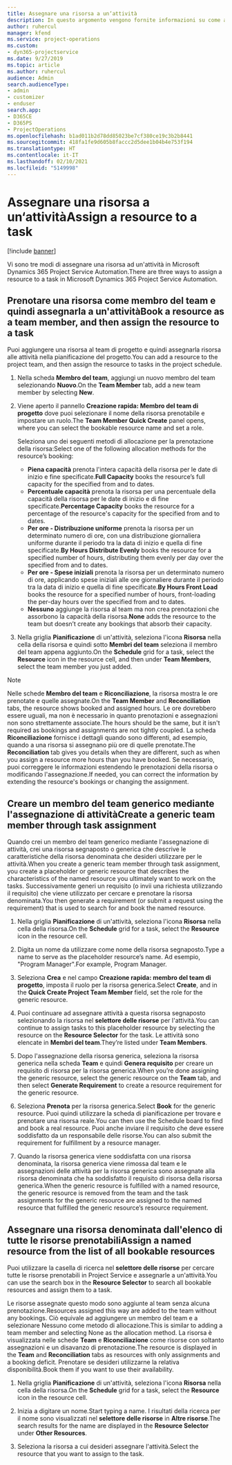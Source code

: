 ```yaml
---
title: Assegnare una risorsa a un‘attività
description: In questo argomento vengono fornite informazioni su come assegnare risorse ad attività.
author: ruhercul
manager: kfend
ms.service: project-operations
ms.custom:
- dyn365-projectservice
ms.date: 9/27/2019
ms.topic: article
ms.author: ruhercul
audience: Admin
search.audienceType:
- admin
- customizer
- enduser
search.app:
- D365CE
- D365PS
- ProjectOperations
ms.openlocfilehash: b1ad011b2d78dd85023be7cf380ce19c3b2b8441
ms.sourcegitcommit: 418fa1fe9d605b8faccc2d5dee1b04b4e753f194
ms.translationtype: HT
ms.contentlocale: it-IT
ms.lasthandoff: 02/10/2021
ms.locfileid: "5149998"
---
```

# <a name="assign-a-resource-to-a-task"></a><span data-ttu-id="7ae22-103">Assegnare una risorsa a un‘attività</span><span class="sxs-lookup"><span data-stu-id="7ae22-103">Assign a resource to a task</span></span>

[!include [banner](../includes/psa-now-project-operations.md)]

<span data-ttu-id="7ae22-104">Vi sono tre modi di assegnare una risorsa ad un'attività in Microsoft Dynamics 365 Project Service Automation.</span><span class="sxs-lookup"><span data-stu-id="7ae22-104">There are three ways to assign a resource to a task in Microsoft Dynamics 365 Project Service Automation.</span></span>

## <a name="book-a-resource-as-a-team-member-and-then-assign-the-resource-to-a-task"></a><span data-ttu-id="7ae22-105">Prenotare una risorsa come membro del team e quindi assegnarla a un'attività</span><span class="sxs-lookup"><span data-stu-id="7ae22-105">Book a resource as a team member, and then assign the resource to a task</span></span>

<span data-ttu-id="7ae22-106">Puoi aggiungere una risorsa al team di progetto e quindi assegnarla risorsa alle attività nella pianificazione del progetto.</span><span class="sxs-lookup"><span data-stu-id="7ae22-106">You can add a resource to the project team, and then assign the resource to tasks in the project schedule.</span></span>

1. <span data-ttu-id="7ae22-107">Nella scheda **Membro del team**, aggiungi un nuovo membro del team selezionando **Nuovo**.</span><span class="sxs-lookup"><span data-stu-id="7ae22-107">On the **Team Member** tab, add a new team member by selecting **New**.</span></span> 

2. <span data-ttu-id="7ae22-108">Viene aperto il pannello **Creazione rapida: Membro del team di progetto** dove puoi selezionare il nome della risorsa prenotabile e impostare un ruolo.</span><span class="sxs-lookup"><span data-stu-id="7ae22-108">The **Team Member Quick Create** panel opens, where you can select the bookable resource name and set a role.</span></span> 

    <span data-ttu-id="7ae22-109">Seleziona uno dei seguenti metodi di allocazione per la prenotazione della risorsa:</span><span class="sxs-lookup"><span data-stu-id="7ae22-109">Select one of the following allocation methods for the resource’s booking:</span></span>

    - <span data-ttu-id="7ae22-110">**Piena capacità** prenota l'intera capacità della risorsa per le date di inizio e fine specificate.</span><span class="sxs-lookup"><span data-stu-id="7ae22-110">**Full Capacity** books the resource’s full capacity for the specified from and to dates.</span></span>
    - <span data-ttu-id="7ae22-111">**Percentuale capacità** prenota la risorsa per una percentuale della capacità della risorsa per le date di inizio e di fine specificate.</span><span class="sxs-lookup"><span data-stu-id="7ae22-111">**Percentage Capacity** books the resource for a percentage of the resource's capacity for the specified from and to dates.</span></span>
    - <span data-ttu-id="7ae22-112">**Per ore - Distribuzione uniforme** prenota la risorsa per un determinato numero di ore, con una distribuzione giornaliera uniforme durante il periodo tra la data di inizio e quella di fine specificate.</span><span class="sxs-lookup"><span data-stu-id="7ae22-112">**By Hours Distribute Evenly** books the resource for a specified number of hours, distributing them evenly per day over the specified from and to dates.</span></span>
    - <span data-ttu-id="7ae22-113">**Per ore - Spese iniziali** prenota la risorsa per un determinato numero di ore, applicando spese iniziali alle ore giornaliere durante il periodo tra la data di inizio e quella di fine specificate.</span><span class="sxs-lookup"><span data-stu-id="7ae22-113">**By Hours Front Load** books the resource for a specified number of hours, front-loading the per-day hours over the specified from and to dates.</span></span>
    - <span data-ttu-id="7ae22-114">**Nessuno** aggiunge la risorsa al team ma non crea prenotazioni che assorbono la capacità della risorsa.</span><span class="sxs-lookup"><span data-stu-id="7ae22-114">**None** adds the resource to the team but doesn’t create any bookings that absorb their capacity.</span></span>

3. <span data-ttu-id="7ae22-115">Nella griglia **Pianificazione** di un'attività, seleziona l'icona **Risorsa** nella cella della risorsa e quindi sotto **Membri del team** seleziona il membro del team appena aggiunto.</span><span class="sxs-lookup"><span data-stu-id="7ae22-115">On the **Schedule** grid for a task, select the **Resource** icon in the resource cell, and then under **Team Members**, select the team member you just added.</span></span> 

> [!NOTE]
> <span data-ttu-id="7ae22-116">Nelle schede **Membro del team** e **Riconciliazione**, la risorsa mostra le ore prenotate e quelle assegnate.</span><span class="sxs-lookup"><span data-stu-id="7ae22-116">On the **Team Member** and **Reconciliation** tabs, the resource shows booked and assigned hours.</span></span> <span data-ttu-id="7ae22-117">Le ore dovrebbero essere uguali, ma non è necessario in quanto prenotazioni e assegnazioni non sono strettamente associate.</span><span class="sxs-lookup"><span data-stu-id="7ae22-117">The hours should be the same, but it isn't required as bookings and assignments are not tightly coupled.</span></span> <span data-ttu-id="7ae22-118">La scheda **Riconciliazione** fornisce i dettagli quando sono differenti, ad esempio, quando a una risorsa si assegnano più ore di quelle prenotate.</span><span class="sxs-lookup"><span data-stu-id="7ae22-118">The **Reconciliation** tab gives you details when they are different, such as when you assign a resource more hours than you have booked.</span></span> <span data-ttu-id="7ae22-119">Se necessario, puoi correggere le informazioni estendendo le prenotazioni della risorsa o modificando l'assegnazione.</span><span class="sxs-lookup"><span data-stu-id="7ae22-119">If needed, you can correct the information by extending the resource's bookings or changing the assignment.</span></span>

## <a name="create-a-generic-team-member-through-task-assignment"></a><span data-ttu-id="7ae22-120">Creare un membro del team generico mediante l'assegnazione di attività</span><span class="sxs-lookup"><span data-stu-id="7ae22-120">Create a generic team member through task assignment</span></span>

<span data-ttu-id="7ae22-121">Quando crei un membro del team generico mediante l'assegnazione di attività, crei una risorsa segnaposto o generica che descrive le caratteristiche della risorsa denominata che desideri utilizzare per le attività.</span><span class="sxs-lookup"><span data-stu-id="7ae22-121">When you create a generic team member through task assignment, you create a placeholder or generic resource that describes the characteristics of the named resource you ultimately want to work on the tasks.</span></span> <span data-ttu-id="7ae22-122">Successivamente generi un requisito (o invii una richiesta utilizzando il requisito) che viene utilizzato per cercare e prenotare la risorsa denominata.</span><span class="sxs-lookup"><span data-stu-id="7ae22-122">You then generate a requirement (or submit a request using the requirement) that is used to search for and book the named resource.</span></span>

1. <span data-ttu-id="7ae22-123">Nella griglia **Pianificazione** di un'attività, seleziona l'icona **Risorsa** nella cella della risorsa.</span><span class="sxs-lookup"><span data-stu-id="7ae22-123">On the **Schedule** grid for a task, select the **Resource** icon in the resource cell.</span></span>

2. <span data-ttu-id="7ae22-124">Digita un nome da utilizzare come nome della risorsa segnaposto.</span><span class="sxs-lookup"><span data-stu-id="7ae22-124">Type a name to serve as the placeholder resource’s name.</span></span> <span data-ttu-id="7ae22-125">Ad esempio, "Program Manager".</span><span class="sxs-lookup"><span data-stu-id="7ae22-125">For example, Program Manager.</span></span>

3. <span data-ttu-id="7ae22-126">Seleziona **Crea** e nel campo **Creazione rapida: membro del team di progetto**, imposta il ruolo per la risorsa generica.</span><span class="sxs-lookup"><span data-stu-id="7ae22-126">Select **Create**, and in the **Quick Create Project Team Member** field, set the role for the generic resource.</span></span>

4. <span data-ttu-id="7ae22-127">Puoi continuare ad assegnare attività a questa risorsa segnaposto selezionando la risorsa nel **selettore delle risorse** per l'attività.</span><span class="sxs-lookup"><span data-stu-id="7ae22-127">You can continue to assign tasks to this placeholder resource by selecting the resource on the **Resource Selector** for the task.</span></span> <span data-ttu-id="7ae22-128">Le attività sono elencate in **Membri del team**.</span><span class="sxs-lookup"><span data-stu-id="7ae22-128">They’re listed under **Team Members**.</span></span>

5. <span data-ttu-id="7ae22-129">Dopo l'assegnazione della risorsa generica, seleziona la risorsa generica nella scheda **Team** e quindi **Genera requisito** per creare un requisito di risorsa per la risorsa generica.</span><span class="sxs-lookup"><span data-stu-id="7ae22-129">When you’re done assigning the generic resource, select the generic resource on the **Team** tab, and then select **Generate Requirement** to create a resource requirement for the generic resource.</span></span>

6. <span data-ttu-id="7ae22-130">Seleziona **Prenota** per la risorsa generica.</span><span class="sxs-lookup"><span data-stu-id="7ae22-130">Select **Book** for the generic resource.</span></span> <span data-ttu-id="7ae22-131">Puoi quindi utilizzare la scheda di pianificazione per trovare e prenotare una risorsa reale.</span><span class="sxs-lookup"><span data-stu-id="7ae22-131">You can then use the Schedule board to find and book a real resource.</span></span> <span data-ttu-id="7ae22-132">Puoi anche inviare il requisito che deve essere soddisfatto da un responsabile delle risorse.</span><span class="sxs-lookup"><span data-stu-id="7ae22-132">You can also submit the requirement for fulfillment by a resource manager.</span></span>

7. <span data-ttu-id="7ae22-133">Quando la risorsa generica viene soddisfatta con una risorsa denominata, la risorsa generica viene rimossa dal team e le assegnazioni delle attività per la risorsa generica sono assegnate alla risorsa denominata che ha soddisfatto il requisito di risorsa della risorsa generica.</span><span class="sxs-lookup"><span data-stu-id="7ae22-133">When the generic resource is fulfilled with a named resource, the generic resource is removed from the team and the task assignments for the generic resource are assigned to the named resource that fulfilled the generic resource’s resource requirement.</span></span>

## <a name="assign-a-named-resource-from-the-list-of-all-bookable-resources"></a><span data-ttu-id="7ae22-134">Assegnare una risorsa denominata dall'elenco di tutte le risorse prenotabili</span><span class="sxs-lookup"><span data-stu-id="7ae22-134">Assign a named resource from the list of all bookable resources</span></span>

<span data-ttu-id="7ae22-135">Puoi utilizzare la casella di ricerca nel **selettore delle risorse** per cercare tutte le risorse prenotabili in Project Service e assegnarle a un'attività.</span><span class="sxs-lookup"><span data-stu-id="7ae22-135">You can use the search box in the **Resource Selector** to search all bookable resources and assign them to a task.</span></span>

<span data-ttu-id="7ae22-136">Le risorse assegnate questo modo sono aggiunte al team senza alcuna prenotazione.</span><span class="sxs-lookup"><span data-stu-id="7ae22-136">Resources assigned this way are added to the team without any bookings.</span></span> <span data-ttu-id="7ae22-137">Ciò equivale ad aggiungere un membro del team e a selezionare Nessuno come metodo di allocazione.</span><span class="sxs-lookup"><span data-stu-id="7ae22-137">This is similar to adding a team member and selecting None as the allocation method.</span></span> <span data-ttu-id="7ae22-138">La risorsa è visualizzata nelle schede **Team** e **Riconciliazione** come risorse con soltanto assegnazioni e un disavanzo di prenotazione.</span><span class="sxs-lookup"><span data-stu-id="7ae22-138">The resource is displayed in the **Team** and **Reconciliation** tabs as resources with only assignments and a booking deficit.</span></span> <span data-ttu-id="7ae22-139">Prenotare se desideri utilizzarne la relativa disponibilità.</span><span class="sxs-lookup"><span data-stu-id="7ae22-139">Book them if you want to use their availability.</span></span>

1. <span data-ttu-id="7ae22-140">Nella griglia **Pianificazione** di un'attività, seleziona l'icona **Risorsa** nella cella della risorsa.</span><span class="sxs-lookup"><span data-stu-id="7ae22-140">On the **Schedule** grid for a task, select the **Resource** icon in the resource cell.</span></span>

2. <span data-ttu-id="7ae22-141">Inizia a digitare un nome.</span><span class="sxs-lookup"><span data-stu-id="7ae22-141">Start typing a name.</span></span> <span data-ttu-id="7ae22-142">I risultati della ricerca per il nome sono visualizzati nel **selettore delle risorse** in **Altre risorse**.</span><span class="sxs-lookup"><span data-stu-id="7ae22-142">The search results for the name are displayed in the **Resource Selector** under **Other Resources**.</span></span>

3. <span data-ttu-id="7ae22-143">Seleziona la risorsa a cui desideri assegnare l'attività.</span><span class="sxs-lookup"><span data-stu-id="7ae22-143">Select the resource that you want to assign to the task.</span></span>

